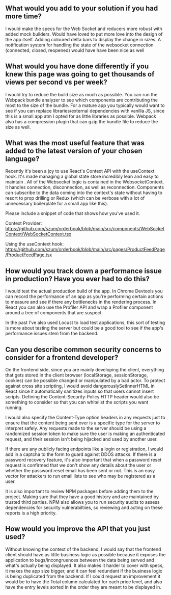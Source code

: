 ## What would you add to your solution if you had more time?

I would make the specs for the Web Socket and reducers more robust with added mock builders. Would have loved to put more love into the design of the app itself. Adding coloured delta bars to display the change in sizes. A notification system for handling the state of the websocket connection (connected, closed, reopened) would have have been nice as well

## What would you have done differently if you knew this page was going to get thousands of views per second vs per week?

I would try to reduce the build size as much as possible. You can run the Webpack bundle analyzer to see which components are contributing the most to the size of the bundle. For a mature app you typically would want to see if you can replace libraries/external dependencies with vanilla JS, since this is a small app atm I opted for as little libraries as possible. Webpack also has a compression plugin that can gzip the bundle file to reduce the size as well.

## What was the most useful feature that was added to the latest version of your chosen language?

Recently it's been a joy to use React's Context API with the useContext hook. It's made managing a global state store incredibly lean and easy to maintain . All of the Websocket logic is contained in the WebsocketContext, it handles connection, disconnection, as well as reconnection. Components can subscribe to the data coming into the context's state without having to resort to prop drilling or Redux (which can be verbose with a lot of unnecessary boilerplate for a small app like this).

Please include a snippet of code that shows how you've used it.

Context Provider: 
https://github.com/szum/orderbook/blob/main/src/components/WebSocketContext/WebSocketContext.tsx

Using the useContext hook:
https://github.com/szum/orderbook/blob/main/src/pages/ProductFeedPage/ProductFeedPage.tsx

## How would you track down a performance issue in production? Have you ever had to do this?

I would test the actual production build of the app. In Chrome Devtools you can record the performance of an app as you're performing certain actions to measure and see if there any bottlenecks in the rendering process. In React you can also use the Profiler API and wrap a Profiler component around a tree of components that are suspect.

In the past I've also used Locust to load test applications, this sort of testing is more about testing the server but could be a good tool to see if the app's performance issues stem from the backend.

## Can you describe common security concerns to consider for a frontend developer?

On the frontend side, since you are mainly developing the client, everything that gets stored in the client browser (localStorage, sessionStorage, cookies) can be possible changed or manipulated by a bad actor. To protect against cross site scripting, I would avoid dangerouslySetInnerHTML in React since it automatically sanitizes inputs so that users cannot insert scripts. Defining the Content-Security-Policy HTTP header would also be something to consider so that you can whitelist the scripts you want running.

I would also specify the Content-Type option headers in any requests just to ensure that the content being sent over is a specific type for the server to interpret safely. Any requests made to the server should be using a randomized session token to make sure the user is making an authenticated request, and their session isn't being hijacked and used by another user.

If there are any publicly facing endpoints like a login or registration, I would add in a captcha to the form to guard against DDOS attacks. If there is a password recovery feature, it's also important that when a password reset request is confirmed that we don't show any details about the user or whether the password reset email has been sent or not. This is an easy vector for attackers to run email lists to see who may be registered as a user.

It is also important to review NPM packages before adding them to the project. Making sure that they have a good history and are maintained by trusted third parties. NPM also allows you to run security audits to assess dependencies for security vulnerabiltiies, so reviewing and acting on these reports is a high priority. 

## How would you improve the API that you just used?

Without knowing the context of the backend, I would say that the frontend client should have as little business logic as possible because it exposes the application to bugs/incongruences between the data being served and what's actually being displayed. It also makes it harder to cover with specs, it makes the app size bigger, and it can feel redundant if the business logic is being duplicated from the backend. If I could request an improvement it would be to have the Total column calculated for each price level, and also have the entry levels sorted in the order they are meant to be displayed in.
